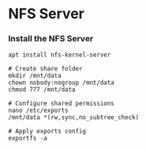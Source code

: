 # NFS Server

### Install the NFS Server
```
apt install nfs-kernel-server
```
```
# Create share folder
mkdir /mnt/data
chown nobody:nogroup /mnt/data
chmod 777 /mnt/data

# Configure shared permissions
nano /etc/exports
/mnt/data *(rw,sync,no_subtree_check)

# Apply exports config
exportfs -a
```
